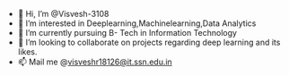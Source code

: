- 👋 Hi, I’m @Visvesh-3108
- 👀 I’m interested in Deeplearning,Machinelearning,Data Analytics
- 🌱 I’m currently pursuing B- Tech in Information Technology
- 💞️ I’m looking to collaborate on projects regarding deep learning and its likes. 
- 📫 Mail me @visveshr18126@it.ssn.edu.in

<!---
Visvesh-3108/Visvesh-3108 is a ✨ special ✨ repository because its `README.md` (this file) appears on your GitHub profile.
You can click the Preview link to take a look at your changes.
--->
